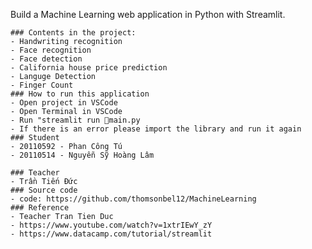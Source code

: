 Build a Machine Learning web application in Python with Streamlit. 
    
    ### Contents in the project:
    - Handwriting recognition
    - Face recognition
    - Face detection
    - California house price prediction
    - Languge Detection
    - Finger Count
    ### How to run this application
    - Open project in VSCode
    - Open Terminal in VSCode
    - Run "streamlit run 👋main.py
    - If there is an error please import the library and run it again
    ### Student
    - 20110592 - Phan Công Tú
    - 20110514 - Nguyễn Sỹ Hoàng Lâm
    
    ### Teacher
    - Trần Tiến Đức
    ### Source code
    - code: https://github.com/thomsonbel12/MachineLearning
    ### Reference
    - Teacher Tran Tien Duc
    - https://www.youtube.com/watch?v=1xtrIEwY_zY
    - https://www.datacamp.com/tutorial/streamlit
